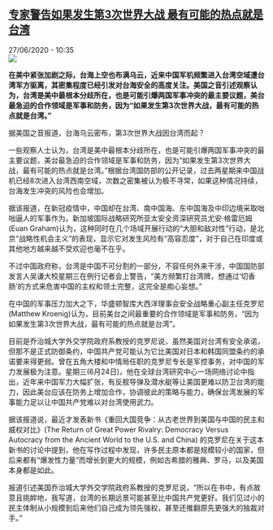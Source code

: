 <!--1593248258000-->
[专家警告如果发生第3次世界大战 最有可能的热点就是台湾](http://www.rfi.fr//cn/%E4%B8%AD%E5%9B%BD/20200627-%E4%B8%93%E5%AE%B6%E8%AD%A6%E5%91%8A%E5%A6%82%E6%9E%9C%E5%8F%91%E7%94%9F%E7%AC%AC3%E6%AC%A1%E4%B8%96%E7%95%8C%E5%A4%A7%E6%88%98-%E6%9C%80%E6%9C%89%E5%8F%AF%E8%83%BD%E7%9A%84%E7%83%AD%E7%82%B9%E5%B0%B1%E6%98%AF%E5%8F%B0%E6%B9%BE)
------

<div>27/06/2020 - 10:35</div><img src="https://s.rfi.fr/media/display/e5f20cf6-1131-11ea-8b75-005056a99247/w:310/p:16x9/df_0.jpg"><p><strong>在美中紧张加剧之际，台海上空也布满乌云，近来中国军机频繁进入台湾空域遭台湾军方驱离，其密集程度已经引发对台海安全的高度关注。美国之音引述观察认为，台湾是美中最根本分歧所在，也是可能引爆两国军事冲突的最主要议题，美台最急迫的合作领域是军事和防务，因为“如果发生第3次世界大战，最有可能的热点就是台湾。”</strong></p><div class="t-content__body u-clearfix"><div class="m-interstitial"></div><p>据美国之音报道，台海乌云密布，第3次世界大战因台湾而起？</p><p>一些观察人士认为，台湾是美中最根本分歧所在，也是可能引爆两国军事冲突的最主要议题，美台最急迫的合作领域是军事和防务，因为“如果发生第3次世界大战，最有可能的热点就是台湾。”根据台湾国防部的公开记录，过去两星期来中国战机已经8次进入台湾西南空域，次数之密集被认为极不寻常，如果这种情况持续，台海发生冲突的风险也会增加。</p><p>据该报道，在新冠疫情中，中国却在台湾、南中国海、东中国海及中印边境采取咄咄逼人的军事作为。新加坡国际战略研究所亚太安全资深研究员尤安·格雷厄姆(Euan Graham)认为，这种同时在几个场域开展行动的“大胆和敌对性”行动，是北京“战略性机会主义”的表现，显示它对发生风险有“高容忍度”，对于自己在印度或其他地方越来越不受欢迎也毫不在乎。</p><p>不过中国政府称，台湾是中国不可分割的一部分，不容任何外来干涉，中国国防部发言人吴谦大校星期三在例行记者会上警告，“美方频繁打台湾牌，想通过‘切香肠’的方式来危害中国的主权和领土完整，这完全是痴心妄想。”</p><p>在中国的军事压力加大之下，华盛顿智库大西洋理事会安全战略重心副主任克罗尼(Matthew Kroenig)认为，目前美台之间最重要的合作领域是军事和防务，“因为如果发生第3次世界大战，最有可能的热点就是台湾”。</p><p>目前是乔治城大学外交学院政府系教授的克罗尼说，虽然美国对台湾有安全承诺，但那不是正式防御条约，中国共产党可能认为它比美国对日本和韩国同盟条约的承诺要来得更弱。曾在五角大楼和中情局任职的克罗尼专长是军控事务，对中国的军力发展极为注意。星期三(6月24日)，他在全球台湾研究中心一场网络讨论中指出，近年来中国军力大幅扩张，有反舰导弹及潜水艇等让美国更难以防卫台湾的能力，因此美台应该在防务上增加合作，协调彼此的策略与能力，确保台湾发展的军事能力足以让中国共产党难以对台湾使用武力。</p><p>据该报道说，最近才发表新书《重回大国竞争：从古老世界到美国与中国的民主和威权对比》(The Return of Great Power Rivalry: Democracy Versus Autocracy from the Ancient World to the U.S. and China) 的克罗尼在关于这本新书的讨论中提到，他在写作过程中发现，许多民主原本都是规模较小的国家，但后来都有“爆发性力量”而增长到更大的规模，例如古希腊的雅典、罗马，以及美国本身都是如此。</p><p>报道引述美国乔治城大学外交学院政府系教授的克罗尼说，“所以在书中，有点故意且挑衅地，我写道，台湾的长期远景可能甚至比中国共产党更好。我们见过小的民主体制从小规模到后来他们自己成为领先强权，甚至还推翻原先更强大的独裁对手。”</p><div class="o-self-promo o-self-promo--nl o-self-promo--hidden" data-selfpromo-newsletter></div><div class="o-self-promo o-self-promo--app o-self-promo--hidden" data-selfpromo-app></div></div>

